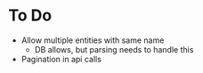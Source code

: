 # To Do

- Allow multiple entities with same name
    - DB allows, but parsing needs to handle this
- Pagination in api calls
